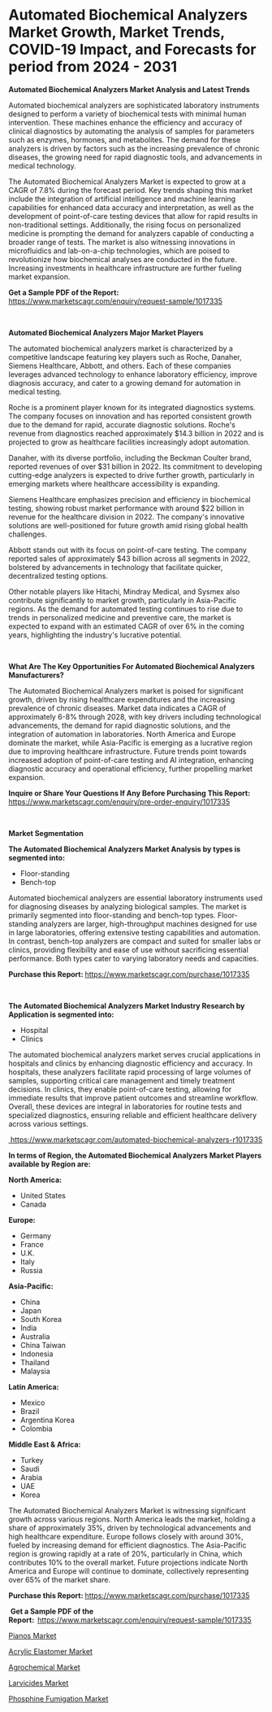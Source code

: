 <p><h1>Automated Biochemical Analyzers Market Growth, Market Trends, COVID-19 Impact, and Forecasts for period from 2024 - 2031</h1></p><p><strong>Automated Biochemical Analyzers Market Analysis and Latest Trends</strong></p>
<p><p>Automated biochemical analyzers are sophisticated laboratory instruments designed to perform a variety of biochemical tests with minimal human intervention. These machines enhance the efficiency and accuracy of clinical diagnostics by automating the analysis of samples for parameters such as enzymes, hormones, and metabolites. The demand for these analyzers is driven by factors such as the increasing prevalence of chronic diseases, the growing need for rapid diagnostic tools, and advancements in medical technology.</p><p>The Automated Biochemical Analyzers Market is expected to grow at a CAGR of 7.8% during the forecast period. Key trends shaping this market include the integration of artificial intelligence and machine learning capabilities for enhanced data accuracy and interpretation, as well as the development of point-of-care testing devices that allow for rapid results in non-traditional settings. Additionally, the rising focus on personalized medicine is prompting the demand for analyzers capable of conducting a broader range of tests. The market is also witnessing innovations in microfluidics and lab-on-a-chip technologies, which are poised to revolutionize how biochemical analyses are conducted in the future. Increasing investments in healthcare infrastructure are further fueling market expansion.</p></p>
<p><strong>Get a Sample PDF of the Report:&nbsp;</strong> <a href="https://www.marketscagr.com/enquiry/request-sample/1017335">https://www.marketscagr.com/enquiry/request-sample/1017335</a></p>
<p>&nbsp;</p>
<p><strong>Automated Biochemical Analyzers Major Market Players</strong></p>
<p><p>The automated biochemical analyzers market is characterized by a competitive landscape featuring key players such as Roche, Danaher, Siemens Healthcare, Abbott, and others. Each of these companies leverages advanced technology to enhance laboratory efficiency, improve diagnosis accuracy, and cater to a growing demand for automation in medical testing.</p><p>Roche is a prominent player known for its integrated diagnostics systems. The company focuses on innovation and has reported consistent growth due to the demand for rapid, accurate diagnostic solutions. Roche's revenue from diagnostics reached approximately $14.3 billion in 2022 and is projected to grow as healthcare facilities increasingly adopt automation.</p><p>Danaher, with its diverse portfolio, including the Beckman Coulter brand, reported revenues of over $31 billion in 2022. Its commitment to developing cutting-edge analyzers is expected to drive further growth, particularly in emerging markets where healthcare accessibility is expanding.</p><p>Siemens Healthcare emphasizes precision and efficiency in biochemical testing, showing robust market performance with around $22 billion in revenue for the healthcare division in 2022. The company's innovative solutions are well-positioned for future growth amid rising global health challenges.</p><p>Abbott stands out with its focus on point-of-care testing. The company reported sales of approximately $43 billion across all segments in 2022, bolstered by advancements in technology that facilitate quicker, decentralized testing options.</p><p>Other notable players like Hitachi, Mindray Medical, and Sysmex also contribute significantly to market growth, particularly in Asia-Pacific regions. As the demand for automated testing continues to rise due to trends in personalized medicine and preventive care, the market is expected to expand with an estimated CAGR of over 6% in the coming years, highlighting the industry's lucrative potential.</p></p>
<p>&nbsp;</p>
<p><strong>What Are The Key Opportunities For Automated Biochemical Analyzers Manufacturers?</strong></p>
<p><p>The Automated Biochemical Analyzers market is poised for significant growth, driven by rising healthcare expenditures and the increasing prevalence of chronic diseases. Market data indicates a CAGR of approximately 6-8% through 2028, with key drivers including technological advancements, the demand for rapid diagnostic solutions, and the integration of automation in laboratories. North America and Europe dominate the market, while Asia-Pacific is emerging as a lucrative region due to improving healthcare infrastructure. Future trends point towards increased adoption of point-of-care testing and AI integration, enhancing diagnostic accuracy and operational efficiency, further propelling market expansion.</p></p>
<p><strong>Inquire or Share Your Questions If Any Before Purchasing This Report:</strong> <a href="https://www.marketscagr.com/enquiry/pre-order-enquiry/1017335">https://www.marketscagr.com/enquiry/pre-order-enquiry/1017335</a></p>
<p>&nbsp;</p>
<p><strong>Market Segmentation</strong></p>
<p><strong>The Automated Biochemical Analyzers Market Analysis by types is segmented into:</strong></p>
<p><ul><li>Floor-standing</li><li>Bench-top</li></ul></p>
<p><p>Automated biochemical analyzers are essential laboratory instruments used for diagnosing diseases by analyzing biological samples. The market is primarily segmented into floor-standing and bench-top types. Floor-standing analyzers are larger, high-throughput machines designed for use in large laboratories, offering extensive testing capabilities and automation. In contrast, bench-top analyzers are compact and suited for smaller labs or clinics, providing flexibility and ease of use without sacrificing essential performance. Both types cater to varying laboratory needs and capacities.</p></p>
<p><strong>Purchase this Report:&nbsp;</strong><a href="https://www.marketscagr.com/purchase/1017335">https://www.marketscagr.com/purchase/1017335</a></p>
<p>&nbsp;</p>
<p><strong>The Automated Biochemical Analyzers Market Industry Research by Application is segmented into:</strong></p>
<p><ul><li>Hospital</li><li>Clinics</li></ul></p>
<p><p>The automated biochemical analyzers market serves crucial applications in hospitals and clinics by enhancing diagnostic efficiency and accuracy. In hospitals, these analyzers facilitate rapid processing of large volumes of samples, supporting critical care management and timely treatment decisions. In clinics, they enable point-of-care testing, allowing for immediate results that improve patient outcomes and streamline workflow. Overall, these devices are integral in laboratories for routine tests and specialized diagnostics, ensuring reliable and efficient healthcare delivery across various settings.</p></p>
<p><a href="https://www.marketscagr.com/automated-biochemical-analyzers-r1017335">&nbsp;https://www.marketscagr.com/automated-biochemical-analyzers-r1017335</a></p>
<p><strong>In terms of Region, the Automated Biochemical Analyzers Market Players available by Region are:</strong></p>
<p>
    <p> <strong> North America: </strong>
        <ul>
            <li>United States</li>
            <li>Canada</li>
        </ul>
        </p> 
    <p> <strong> Europe: </strong>
        <ul>
            <li>Germany</li>
            <li>France</li>
            <li>U.K.</li>
            <li>Italy</li>
            <li>Russia</li>
        </ul>
        </p> 
    <p> <strong> Asia-Pacific: </strong>
        <ul>
            <li>China</li>
            <li>Japan</li>
            <li>South Korea</li>
            <li>India</li>
            <li>Australia</li>
            <li>China Taiwan</li>
            <li>Indonesia</li>
            <li>Thailand</li>
            <li>Malaysia</li>
        </ul>
        </p> 
    <p> <strong> Latin America: </strong>
        <ul>
            <li>Mexico</li>
            <li>Brazil</li>
            <li>Argentina Korea</li>
            <li>Colombia</li>
        </ul>
        </p> 
    <p> <strong> Middle East & Africa: </strong>
        <ul>
            <li>Turkey</li>
            <li>Saudi</li>
            <li>Arabia</li>
            <li>UAE</li>
            <li>Korea</li>
        </ul>
    </p>
    </p>
<p><p>The Automated Biochemical Analyzers Market is witnessing significant growth across various regions. North America leads the market, holding a share of approximately 35%, driven by technological advancements and high healthcare expenditure. Europe follows closely with around 30%, fueled by increasing demand for efficient diagnostics. The Asia-Pacific region is growing rapidly at a rate of 20%, particularly in China, which contributes 10% to the overall market. Future projections indicate North America and Europe will continue to dominate, collectively representing over 65% of the market share.</p></p>
<p><strong>Purchase this Report: </strong><a href="https://www.marketscagr.com/purchase/1017335">https://www.marketscagr.com/purchase/1017335</a></p>
<p>&nbsp;<strong>Get a Sample PDF of the Report:&nbsp;&nbsp;</strong><a href="https://www.marketscagr.com/enquiry/request-sample/1017335">https://www.marketscagr.com/enquiry/request-sample/1017335</a></p>
<p><strong></strong></p>
<p><p><a href="https://www.linkedin.com/pulse/emerging-opportunities-challenges-global-pianos-market-2024-39t5e?trackingId=gbXFL8dXRg6r1vBR%2BE0m3A%3D%3D">Pianos Market</a></p><p><a href="https://issuu.com/reportprime-2/docs/acrylic-elastomer-market-size-2030._039b16041c73f4">Acrylic Elastomer Market</a></p><p><a href="https://www.linkedin.com/pulse/exploring-agrochemical-market-dynamics-revenue-analysis-growth-jsrle?trackingId=%2B3cuEodDTGa7dQMwcXQ91w%3D%3D">Agrochemical Market</a></p><p><a href="https://issuu.com/reportprime-2/docs/larvicides-market-size-2030.pptx_bed82c8d965087">Larvicides Market</a></p><p><a href="https://medium.com/@qutalagahv/what-is-phosphine-fumigation-market-90f1ff8b6ead">Phosphine Fumigation Market</a></p></p>